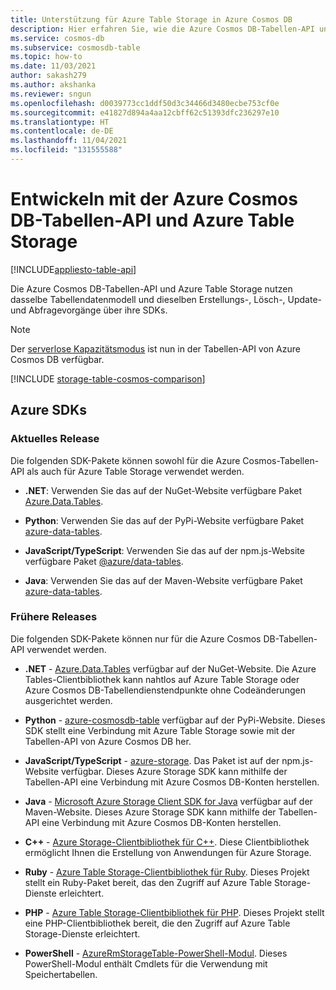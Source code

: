 ```yaml
---
title: Unterstützung für Azure Table Storage in Azure Cosmos DB
description: Hier erfahren Sie, wie die Azure Cosmos DB-Tabellen-API und Azure Storage-Tabellen durch Verwendung des gleichen Datenmodells und der gleichen Vorgänge zusammenarbeiten.
ms.service: cosmos-db
ms.subservice: cosmosdb-table
ms.topic: how-to
ms.date: 11/03/2021
author: sakash279
ms.author: akshanka
ms.reviewer: sngun
ms.openlocfilehash: d0039773cc1ddf50d3c34466d3480ecbe753cf0e
ms.sourcegitcommit: e41827d894a4aa12cbff62c51393dfc236297e10
ms.translationtype: HT
ms.contentlocale: de-DE
ms.lasthandoff: 11/04/2021
ms.locfileid: "131555588"
---
```

# <a name="developing-with-azure-cosmos-db-table-api-and-azure-table-storage"></a>Entwickeln mit der Azure Cosmos DB-Tabellen-API und Azure Table Storage
[!INCLUDE[appliesto-table-api](../includes/appliesto-table-api.md)]

Die Azure Cosmos DB-Tabellen-API und Azure Table Storage nutzen dasselbe Tabellendatenmodell und dieselben Erstellungs-, Lösch-, Update- und Abfragevorgänge über ihre SDKs.

> [!NOTE]
> Der [serverlose Kapazitätsmodus](../serverless.md) ist nun in der Tabellen-API von Azure Cosmos DB verfügbar.

[!INCLUDE [storage-table-cosmos-comparison](../../../includes/storage-table-cosmos-comparison.md)]

## <a name="azure-sdks"></a>Azure SDKs

### <a name="current-release"></a>Aktuelles Release

Die folgenden SDK-Pakete können sowohl für die Azure Cosmos-Tabellen-API als auch für Azure Table Storage verwendet werden.

* **.NET**: Verwenden Sie das auf der NuGet-Website verfügbare Paket [Azure.Data.Tables](https://www.nuget.org/packages/Azure.Data.Tables/).

* **Python**: Verwenden Sie das auf der PyPi-Website verfügbare Paket [azure-data-tables](https://pypi.org/project/azure-data-tables/).

* **JavaScript/TypeScript**: Verwenden Sie das auf der npm.js-Website verfügbare Paket [@azure/data-tables](https://www.npmjs.com/package/@azure/data-tables).  

* **Java**: Verwenden Sie das auf der Maven-Website verfügbare Paket [azure-data-tables](https://mvnrepository.com/artifact/com.azure/azure-data-tables/12.0.0).

### <a name="prior-releases"></a>Frühere Releases

Die folgenden SDK-Pakete können nur für die Azure Cosmos DB-Tabellen-API verwendet werden.

* **.NET** - [Azure.Data.Tables](https://www.nuget.org/packages/Azure.Data.Tables/) verfügbar auf der NuGet-Website.  Die Azure Tables-Clientbibliothek kann nahtlos auf Azure Table Storage oder Azure Cosmos DB-Tabellendienstendpunkte ohne Codeänderungen ausgerichtet werden.

* **Python** - [azure-cosmosdb-table](https://pypi.org/project/azure-cosmosdb-table/) verfügbar auf der PyPi-Website. Dieses SDK stellt eine Verbindung mit Azure Table Storage sowie mit der Tabellen-API von Azure Cosmos DB her.

* **JavaScript/TypeScript** - [azure-storage](https://www.npmjs.com/package/azure-storage). Das Paket ist auf der npm.js-Website verfügbar. Dieses Azure Storage SDK kann mithilfe der Tabellen-API eine Verbindung mit Azure Cosmos DB-Konten herstellen.

* **Java** - [Microsoft Azure Storage Client SDK for Java](https://mvnrepository.com/artifact/com.microsoft.azure/azure-storage) verfügbar auf der Maven-Website. Dieses Azure Storage SDK kann mithilfe der Tabellen-API eine Verbindung mit Azure Cosmos DB-Konten herstellen.

* **C++**   - [Azure Storage-Clientbibliothek für C++](https://github.com/Azure/azure-storage-cpp/). Diese Clientbibliothek ermöglicht Ihnen die Erstellung von Anwendungen für Azure Storage.

* **Ruby** - [Azure Table Storage-Clientbibliothek für Ruby](https://github.com/azure/azure-storage-ruby/tree/master/table). Dieses Projekt stellt ein Ruby-Paket bereit, das den Zugriff auf Azure Table Storage-Dienste erleichtert.

* **PHP** - [Azure Table Storage-Clientbibliothek für PHP](https://github.com/Azure/azure-storage-php/tree/master/azure-storage-table). Dieses Projekt stellt eine PHP-Clientbibliothek bereit, die den Zugriff auf Azure Table Storage-Dienste erleichtert.

* **PowerShell** - [AzureRmStorageTable-PowerShell-Modul](https://www.powershellgallery.com/packages/AzureRmStorageTable). Dieses PowerShell-Modul enthält Cmdlets für die Verwendung mit Speichertabellen.
